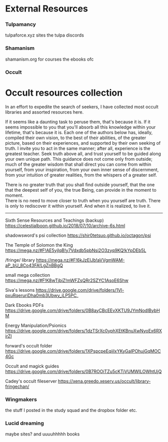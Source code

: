 # External Resources

### Tulpamancy

tulpaforce.xyz
sites
the tulpa discords

### Shamanism

shamanism.org for courses
the ebooks ofc

### Occult

# Occult resources collection

In an effort to expedite the search of seekers, I have collected most occult libraries and assorted resources here. 

If it seems like a daunting task to peruse them, that's because it is. If it seems impossible to you that you'll absorb all this knowledge within your lifetime, that's because it is.
Each one of the authors below has, ideally, compiled their own vision, to the best of their abilities, of the greater picture, based on their experiences, and supported by their own seeking of truth. I invite you to act in the same manner; after all, experience is the greatest teacher. Seek truth above all, and trust yourself to be guided along your own unique path. This guidance does not come only from outside; much of the greater wisdom that shall direct you can come from within yourself, from your inspiration, from your own inner sense of discernment, from your intuition of greater realities, from the whispers of a greater self.

There is no greater truth that you shall find outside yourself, that the one that the deepest self of you, the true Being, can provide in the moment to moment.  
There is no need to move closer to truth when you yourself are truth. There is only to rediscover it within yourself. And when it is realized, to live it.

<hr>

Sixth Sense Resources and Teachings (backup)
https://celestialboon.github.io/2018/07/10/archive-6s.html

shadowsword's psi collection
https://shir0tetsuo.github.io/octagon/psi

The Temple of Solomon the King
https://mega.nz/#F!AE5yjIqB!y7Vdxdb5pbNsi2O3zyq9KQ!kYpDEb5L

/fringe/ library
https://mega.nz/#F!6kJzEIJb!aVVgmWAM-aP_bU_8Co43FA!LgZnBBgQ

small mega collection
https://mega.nz/#F!K8wTjbiZ!mWFZsQRr2SZYC1AsoE6Shw

Siva's lessons
https://drive.google.com/drive/folders/1Vl-pxuRqeruriDha0mb3Ubwy_iLP5PC_

Dark Ebooks PDFs
https://drive.google.com/drive/folders/0B8ayCBcEEvXKTU9JYmNodlBybHM

Energy Manipulation/Psionics
https://drive.google.com/drive/folders/1dzTSrXc0yphXEtKBnuXwNyoEx6RXirZI

forward's occult folder
https://drive.google.com/drive/folders/1XPspcpeEqiiIxYKyGaIPOhujGqMOC4Gc

Occult and magick guides
https://drive.google.com/drive/folders/0B7ROOiTZu5cKTjVUMWlLOWhtUjQ

Cadey's occult fileserver
https://xena.greedo.xeserv.us/occult/library-fringechan/

### Wingmakers

the stuff I posted in the study squad
and the dropbox folder etc.

### Lucid dreaming

maybe sites?
and uuuuhhhhh books